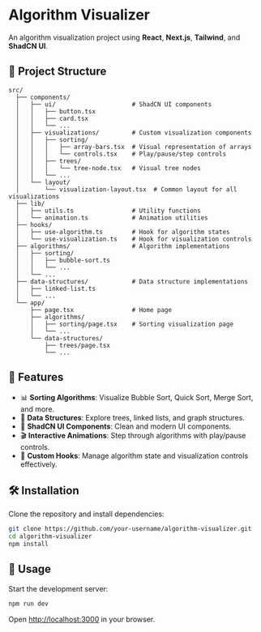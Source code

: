 # Algorithm Visualizer

An algorithm visualization project using **React**, **Next.js**, **Tailwind**, and **ShadCN UI**.

## 📁 Project Structure

```
src/
  ├── components/
  │   ├── ui/                     # ShadCN UI components
  │   │   ├── button.tsx
  │   │   ├── card.tsx
  │   │   └── ...
  │   ├── visualizations/         # Custom visualization components
  │   │   ├── sorting/
  │   │   │   ├── array-bars.tsx  # Visual representation of arrays
  │   │   │   └── controls.tsx    # Play/pause/step controls
  │   │   ├── trees/
  │   │   │   └── tree-node.tsx   # Visual tree nodes
  │   │   └── ...
  │   └── layout/
  │       └── visualization-layout.tsx  # Common layout for all visualizations
  ├── lib/
  │   ├── utils.ts                # Utility functions
  │   └── animation.ts            # Animation utilities
  ├── hooks/
  │   ├── use-algorithm.ts        # Hook for algorithm states
  │   └── use-visualization.ts    # Hook for visualization controls
  ├── algorithms/                 # Algorithm implementations
  │   ├── sorting/
  │   │   ├── bubble-sort.ts
  │   │   └── ...
  │   └── ...
  ├── data-structures/            # Data structure implementations
  │   ├── linked-list.ts
  │   └── ...
  └── app/
      ├── page.tsx                # Home page
      ├── algorithms/
      │   ├── sorting/page.tsx    # Sorting visualization page
      │   └── ...
      └── data-structures/
          ├── trees/page.tsx
          └── ...
```

## 🚀 Features
- 📊 **Sorting Algorithms**: Visualize Bubble Sort, Quick Sort, Merge Sort, and more.
- 🌲 **Data Structures**: Explore trees, linked lists, and graph structures.
- 🎨 **ShadCN UI Components**: Clean and modern UI components.
- 🎬 **Interactive Animations**: Step through algorithms with play/pause controls.
- 🔄 **Custom Hooks**: Manage algorithm state and visualization controls effectively.

## 🛠️ Installation

Clone the repository and install dependencies:

```sh
git clone https://github.com/your-username/algorithm-visualizer.git
cd algorithm-visualizer
npm install
```

## 📌 Usage

Start the development server:

```sh
npm run dev
```

Open [http://localhost:3000](http://localhost:3000) in your browser.

